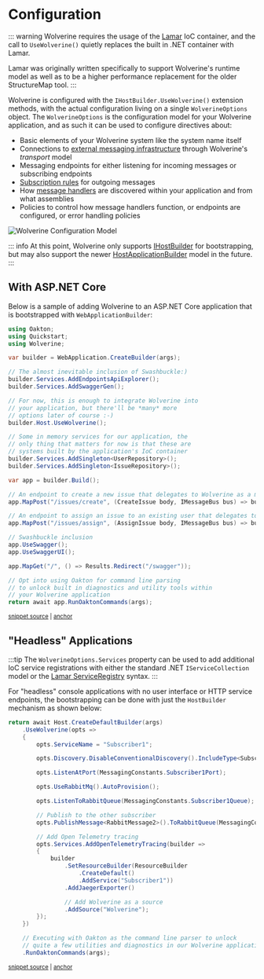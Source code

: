 # Configuration

::: warning
Wolverine requires the usage of the [Lamar](https://jasperfx.github.io/lamar) IoC container, and the call
to `UseWolverine()` quietly replaces the built in .NET container with Lamar.

Lamar was originally written specifically to support Wolverine's runtime model as well as to be a higher performance
replacement for the older StructureMap tool.
:::

Wolverine is configured with the `IHostBuilder.UseWolverine()` extension methods, with the actual configuration
living on a single `WolverineOptions` object. The `WolverineOptions` is the configuration model for your Wolverine application,
and as such it can be used to configure directives about:

* Basic elements of your Wolverine system like the system name itself
* Connections to [external messaging infrastructure](/guide/messaging/introduction) through Wolverine's *transport* model
* Messaging endpoints for either listening for incoming messages or subscribing endpoints
* [Subscription rules](/guide/messaging/subscriptions) for outgoing messages
* How [message handlers](/guide/messages) are discovered within your application and from what assemblies
* Policies to control how message handlers function, or endpoints are configured, or error handling policies

![Wolverine Configuration Model](/configuration-model.png)

::: info
At this point, Wolverine only supports [IHostBuilder](https://learn.microsoft.com/en-us/dotnet/api/microsoft.extensions.hosting.ihostbuilder?view=dotnet-plat-ext-7.0) for bootstrapping, but may also support the newer [HostApplicationBuilder](https://learn.microsoft.com/en-us/dotnet/api/microsoft.extensions.hosting.hostapplicationbuilder?view=dotnet-plat-ext-7.0)
model in the future.
:::

## With ASP.NET Core

Below is a sample of adding Wolverine to an ASP.NET Core application that is bootstrapped with
`WebApplicationBuilder`:

<!-- snippet: sample_Quickstart_Program -->
<a id='snippet-sample_quickstart_program'></a>
```cs
using Oakton;
using Quickstart;
using Wolverine;

var builder = WebApplication.CreateBuilder(args);

// The almost inevitable inclusion of Swashbuckle:)
builder.Services.AddEndpointsApiExplorer();
builder.Services.AddSwaggerGen();

// For now, this is enough to integrate Wolverine into
// your application, but there'll be *many* more
// options later of course :-)
builder.Host.UseWolverine();

// Some in memory services for our application, the
// only thing that matters for now is that these are
// systems built by the application's IoC container
builder.Services.AddSingleton<UserRepository>();
builder.Services.AddSingleton<IssueRepository>();

var app = builder.Build();

// An endpoint to create a new issue that delegates to Wolverine as a mediator
app.MapPost("/issues/create", (CreateIssue body, IMessageBus bus) => bus.InvokeAsync(body));

// An endpoint to assign an issue to an existing user that delegates to Wolverine as a mediator
app.MapPost("/issues/assign", (AssignIssue body, IMessageBus bus) => bus.InvokeAsync(body));

// Swashbuckle inclusion
app.UseSwagger();
app.UseSwaggerUI();

app.MapGet("/", () => Results.Redirect("/swagger"));

// Opt into using Oakton for command line parsing
// to unlock built in diagnostics and utility tools within
// your Wolverine application
return await app.RunOaktonCommands(args);
```
<sup><a href='https://github.com/JasperFx/wolverine/blob/main/src/Samples/Quickstart/Program.cs#L1-L43' title='Snippet source file'>snippet source</a> | <a href='#snippet-sample_quickstart_program' title='Start of snippet'>anchor</a></sup>
<!-- endSnippet -->

## "Headless" Applications

:::tip
The `WolverineOptions.Services` property can be used to add additional IoC service registrations with
either the standard .NET `IServiceCollection` model or the [Lamar ServiceRegistry](https://jasperfx.github.io/lamar/guide/ioc/registration/registry-dsl.html) syntax.
:::

For "headless" console applications with no user interface or HTTP service endpoints, the bootstrapping
can be done with just the `HostBuilder` mechanism as shown below:

<!-- snippet: sample_bootstrapping_headless_service -->
<a id='snippet-sample_bootstrapping_headless_service'></a>
```cs
return await Host.CreateDefaultBuilder(args)
    .UseWolverine(opts =>
    {
        opts.ServiceName = "Subscriber1";

        opts.Discovery.DisableConventionalDiscovery().IncludeType<Subscriber1Handlers>();

        opts.ListenAtPort(MessagingConstants.Subscriber1Port);

        opts.UseRabbitMq().AutoProvision();

        opts.ListenToRabbitQueue(MessagingConstants.Subscriber1Queue);

        // Publish to the other subscriber
        opts.PublishMessage<RabbitMessage2>().ToRabbitQueue(MessagingConstants.Subscriber2Queue);

        // Add Open Telemetry tracing
        opts.Services.AddOpenTelemetryTracing(builder =>
        {
            builder
                .SetResourceBuilder(ResourceBuilder
                    .CreateDefault()
                    .AddService("Subscriber1"))
                .AddJaegerExporter()

                // Add Wolverine as a source
                .AddSource("Wolverine");
        });
    })

    // Executing with Oakton as the command line parser to unlock
    // quite a few utilities and diagnostics in our Wolverine application
    .RunOaktonCommands(args);
```
<sup><a href='https://github.com/JasperFx/wolverine/blob/main/src/Testing/OpenTelemetry/Subscriber1/Program.cs#L10-L46' title='Snippet source file'>snippet source</a> | <a href='#snippet-sample_bootstrapping_headless_service' title='Start of snippet'>anchor</a></sup>
<!-- endSnippet -->
